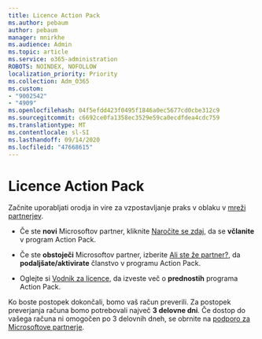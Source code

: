 ```yaml
---
title: Licence Action Pack
ms.author: pebaum
author: pebaum
manager: mnirkhe
ms.audience: Admin
ms.topic: article
ms.service: o365-administration
ROBOTS: NOINDEX, NOFOLLOW
localization_priority: Priority
ms.collection: Adm_O365
ms.custom:
- "9002542"
- "4909"
ms.openlocfilehash: 04f5efdd423f0495f1846a0ec5677cd0cbe312c9
ms.sourcegitcommit: c6692ce0fa1358ec3529e59ca0ecdfdea4cdc759
ms.translationtype: MT
ms.contentlocale: sl-SI
ms.lasthandoff: 09/14/2020
ms.locfileid: "47668615"
---
```

# <a name="action-pack-licenses"></a>Licence Action Pack

Začnite uporabljati orodja in vire za vzpostavljanje praks v oblaku v [mreži partnerjev](https://aka.ms/MPNActionPack).

- Če ste **novi** Microsoftov partner, kliknite [Naročite se zdaj](https://aka.ms/MPNActionPackNew), da se **včlanite** v program Action Pack.

- Če ste **obstoječi** Microsoftov partner, izberite [Ali ste že partner?](https://aka.ms/MPNActionPackExisting), da **podaljšate/aktivirate** članstvo v programu Action Pack. 

- Oglejte si [Vodnik za licence](https://aka.ms/MPNActionPackGuide), da izveste več o **prednostih** programa Action Pack. 

Ko boste postopek dokončali, bomo vaš račun preverili. Za postopek preverjanja računa bomo potrebovali največ **3 delovne dni**. Če dostop do vašega računa ni omogočen po 3 delovnih dneh, se obrnite na [podporo za Microsoftove partnerje](https://aka.ms/MPNActionPackSupport). 
